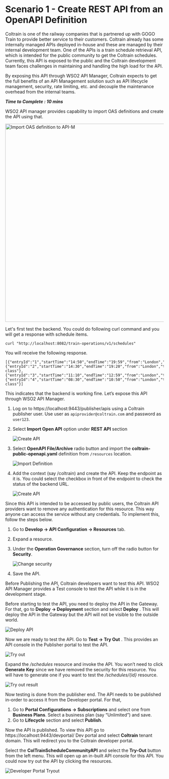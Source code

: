 # Scenario 1 - Create REST API from an OpenAPI Definition

Coltrain is one of the railway companies that is partnered up with GOGO Train to provide better service to their customers. Coltrain already has some internally managed APIs deployed in-house and these are managed by their internal development team. One of the APIs is a train schedule retrieval API, which is intended for the public community to get the Coltrain schedules. Currently, this API is exposed to the public and the Coltrain development team faces challenges in maintaining and handling the high load for the API. 

By exposing this API through WSO2 API Manager, Coltrain expects to get the full benefits of an API Management solution such as API lifecycle management, security, rate limiting, etc. and decouple the maintenance overhead from the internal teams.

**_Time to Complete : 10 mins_**

WSO2 API manager provides capability to import OAS definitions and create the API using that. 

<img src="{{base_path}}/assets/img/tutorials/scenario-tutorials/scenario1.png" title="Import OAS definition to API-M" width="630"/>
    
Let's first test the backend. You could do following curl command and you will get a response with schedule items.

```
curl "http://localhost:8082/train-operations/v1/schedules"

```
You will receive the following response.

```
[{"entryId":"1","startTime":"14:50","endTime":"19:59","from":"London","to":"Glasgow","trainType":"Standard"},{"entryId":"2","startTime":"14:30","endTime":"19:20","from":"London","to":"Edinburgh","trainType":"1st class"},{"entryId":"3","startTime":"11:10","endTime":"12:59","from":"London","to":"Cardiff","trainType":"Standard"},{"entryId":"4","startTime":"08:30","endTime":"10:50","from":"London","to":"Manchester","trainType":"1st class"}]

```

This indicates that the backend is working fine. Let’s expose this API through WSO2 API Manager. 

1. Log on to https://localhost:9443/publisher/apis using a Coltrain publisher user. Use user as `apiprovider@coltrain.com` and password as `user123`.
2. Select **Import Open API** option under **REST API** section
   
    ![Create API]({{base_path}}/assets/img/tutorials/scenarios/create-api-oas-def.png)


3. Select **OpenAPI File/Archive** radio button and import the **coltrain-public-openapi.yaml** definition from `/resources` location.

    ![Import Definition]({{base_path}}/assets/img/tutorials/scenarios/import-oas-def.png)

4. Add the context (say /coltrain) and create the API. Keep the endpoint as it is. You could select the checkbox in front of the endpoint to check the status of the backend URL.


    ![Create API]({{base_path}}/assets/img/tutorials/scenarios/create-coltrain-public-api.png)

   
Since this API is intended to be accessed by public users, the Coltrain API providers want to remove any authentication for this resource. This way anyone can access the service without any credentials. To implement this, follow the steps below.  

1. Go to **Develop → API Configuration → Resources** tab.
2. Expand a resource.
3. Under the **Operation Governance** section, turn off the radio button for **Security**.

    ![Change security]({{base_path}}/assets/img/tutorials/scenarios/resource-security.png)

4. Save the API.

Before Publishing the API, Coltrain developers want to test this API. WSO2 API Manager provides a Test console to test the API while it is in the development stage.

Before starting to test the API, you need to deploy the API in the Gateway. For that, go to **Deploy → Deployment** section and select **Deploy** . This will deploy the API in the Gateway but the API will not be visible to the outside world.

![Deploy API]({{base_path}}/assets/img/tutorials/scenarios/deploy-coltrain-public.png)

Now we are ready to test the API. Go to **Test → Try Out** . This provides an API console in the Publisher portal to test the API.

![Try out]({{base_path}}/assets/img/tutorials/scenarios/tryout.png)

Expand the _/schedules_ resource and invoke the API. You won’t need to click **Generate Key** since we have removed the security for this resource. You will have to generate one if you want to test the _/schedules/{id}_ resource.

![Try out result]({{base_path}}/assets/img/tutorials/scenarios/tryout-result.png)

Now testing is done from the publisher end. The API needs to be published in-order to access it from the Developer portal. For that,

1. Go to **Portal Configurations → Subscriptions** and select one from **Business Plans**. Select a business plan (say “Unlimited”) and save.
2. Go to **Lifecycle** section and select **Publish**.

Now the API is published. To view this API go to https://localhost:9443/devportal/ Dev portal and select **Coltrain** tenant domain. This will redirect you to the Coltrain developer portal.

Select the **ColTrainScheduleCommunityAPI** and select the **Try-Out** button from the left menu. This will open up an in-built API console for this API. You could now try out the API by clicking the resources. 

![Developer Portal Tryout]({{base_path}}/assets/img/tutorials/scenarios/coltrain-public-dev.png)
